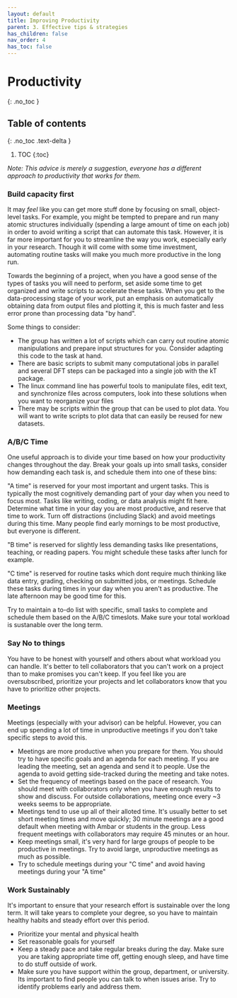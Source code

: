 ```yaml
---
layout: default
title: Improving Productivity
parent: 3. Effective tips & strategies
has_children: false
nav_order: 4
has_toc: false
---
```


# Productivity

{: .no_toc }

## Table of contents
{: .no_toc .text-delta }

1. TOC
{:toc}

*Note: This advice is merely a suggestion, everyone has a different approach to productivity that works for them.*

### Build capacity first

It may *feel* like you can get more stuff done by focusing on small, object-level tasks. For example, you might be tempted to prepare and run many atomic structures individually (spending a large amount of time on each job) in order to avoid writing a script that can automate this task. However, it is far more important for you to streamline the way you work, especially early in your research. Though it will come with some time investment, automating routine tasks will make you much more productive in the long run.

Towards the beginning of a project, when you have a good sense of the types of tasks you will need to perform, set aside some time to get organized and write scripts to accelerate these tasks. When you get to the data-processing stage of your work, put an emphasis on automatically obtaining data from output files and plotting it, this is much faster and less error prone than processing data "by hand".

Some things to consider:
- The group has written a lot of scripts which can carry out routine atomic manipulations and prepare input structures for you. Consider adapting this code to the task at hand. 
- There are basic scripts to submit many computational jobs in parallel and several DFT steps can be packaged into a single job with the kT package.
- The linux command line has powerful tools to manipulate files, edit text, and synchronize files across computers, look into these solutions when you want to reorganize your files
- There may be scripts within the group that can be used to plot data. You will want to write scripts to plot data that can easily be reused for new datasets.

### A/B/C Time

One useful approach is to divide your time based on how your productivity changes throughout the day. Break your goals up into small tasks, consider how demanding each task is, and schedule them into one of these bins:

"A time" is reserved for your most important and urgent tasks. This is typically the most cognitively demanding part of your day when you need to focus most. Tasks like writing, coding, or data analysis might fit here. Determine what time in your day you are most productive, and reserve that time to work. Turn off distractions (including Slack) and avoid meetings during this time. Many people find early mornings to be most productive, but everyone is different. 

"B time" is reserved for slightly less demanding tasks like presentations, teaching, or reading papers. You might schedule these tasks after lunch for example.

"C time" is reserved for routine tasks which dont require much thinking like data entry, grading, checking on submitted jobs, or meetings. Schedule these tasks during times in your day when you aren't as productive. The late afternoon may be good time for this.

Try to maintain a to-do list with specific, small tasks to complete and schedule them based on the A/B/C timeslots. Make sure your total workload is sustanable over the long term.

### Say No to things

You have to be honest with yourself and others about what workload you can handle. It's better to tell collaborators that you can't work on a project than to make promises you can't keep. If you feel like you are oversubscribed, prioritize your projects and let collaborators know that you have to prioritize other projects.

### Meetings

Meetings (especially with your advisor) can be helpful. However, you can end up spending a lot of time in unproductive meetings if you don't take specific steps to avoid this.

- Meetings are more productive when you prepare for them. You should try to have specific goals and an agenda for each meeting. If you are leading the meeting, set an agenda and send it to people. Use the agenda to avoid getting side-tracked during the meeting and take notes.
- Set the frequency of meetings based on the pace of research. You should meet with collaborators only when you have enough results to show and discuss. For outside collaborations, meeting once every ~3 weeks seems to be appropriate.
- Meetings tend to use up all of their alloted time. It's usually better to set short meeting times and move quickly; 30 minute meetings are a good default when meeting with Ambar or students in the group. Less frequent meetings with collaborators may require 45 minutes or an hour.
- Keep meetings small, it's very hard for large groups of people to be productive in meetings. Try to avoid large, unproductive meetings as much as possible.
- Try to schedule meetings during your "C time" and avoid having meetings during your "A time"

### Work Sustainably
It's important to ensure that your research effort is sustainable over the long term. It will take years to complete your degree, so you have to maintain healthy habits and steady effort over this period.
- Prioritize your mental and physical health 
- Set reasonable goals for yourself
- Keep a steady pace and take regular breaks during the day. Make sure you are taking appropriate time off, getting enough sleep, and have time to do stuff outside of work.
- Make sure you have support within the group, department, or university. Its important to find people you can talk to when issues arise. Try to identify problems early and address them.
